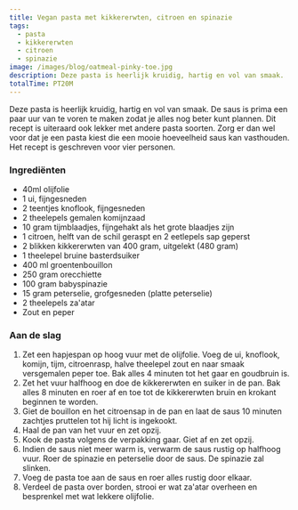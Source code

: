 ```yaml
---
title: Vegan pasta met kikkererwten, citroen en spinazie
tags:
  - pasta
  - kikkererwten
  - citroen
  - spinazie
image: /images/blog/oatmeal-pinky-toe.jpg
description: Deze pasta is heerlijk kruidig, hartig en vol van smaak.
totalTime: PT20M
---
```


Deze pasta is heerlijk kruidig, hartig en vol van smaak. De saus is prima een paar uur van te voren te maken zodat je alles nog beter kunt plannen. Dit recept is uiteraard ook lekker met andere pasta soorten. Zorg er dan wel voor dat je een pasta kiest die een mooie hoeveelheid saus kan vasthouden. Het recept is geschreven voor vier personen.

### Ingrediënten

- 40ml olijfolie
- 1 ui, fijngesneden
- 2 teentjes knoflook, fijngesneden
- 2 theelepels gemalen komijnzaad
- 10 gram tijmblaadjes, fijngehakt als het grote blaadjes zijn
- 1 citroen, helft van de schil geraspt en 2 eetlepels sap geperst
- 2 blikken kikkererwten van 400 gram, uitgelekt (480 gram)
- 1 theelepel bruine basterdsuiker
- 400 ml groentenbouillon
- 250 gram orecchiette
- 100 gram babyspinazie
- 15 gram peterselie, grofgesneden (platte peterselie)
- 2 theelepels za'atar
- Zout en peper

### Aan de slag

1. Zet een hapjespan op hoog vuur met de olijfolie. Voeg de ui, knoflook, komijn, tijm, citroenrasp, halve theelepel zout en naar smaak versgemalen peper toe. Bak alles 4 minuten tot het gaar en goudbruin is.
2. Zet het vuur halfhoog en doe de kikkererwten en suiker in de pan. Bak alles 8 minuten en roer af en toe tot de kikkererwten bruin en krokant beginnen te worden.
3. Giet de bouillon en het citroensap in de pan en laat de saus 10 minuten zachtjes pruttelen tot hij licht is ingekookt.
4. Haal de pan van het vuur en zet opzij.
5. Kook de pasta volgens de verpakking gaar. Giet af en zet opzij.
6. Indien de saus niet meer warm is, verwarm de saus rustig op halfhoog vuur. Roer de spinazie en peterselie door de saus. De spinazie zal slinken.
7. Voeg de pasta toe aan de saus en roer alles rustig door elkaar.
8. Verdeel de pasta over borden, strooi er wat za'atar overheen en besprenkel met wat lekkere olijfolie.
